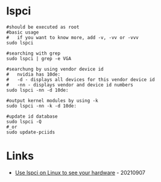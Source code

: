 # lspci

```
#should be executed as root
#basic usage
#   if you want to know more, add -v, -vv or -vvv
sudo lspci

#searching with grep
sudo lspci | grep -e VGA

#searchung by using vendor device id
#   nvidia has 10de:
#   -d - displays all devices for this vendor device id
#   -nn - displays vendor and device id numbers
sudo lspci -nn -d 10de:

#output kernel modules by using -k
sudo lspci -nn -k -d 10de:

#update id database
sudo lspci -Q
#_or
sudo update-pciids
```

# Links

* [Use lspci on Linux to see your hardware](https://opensource.com/article/21/9/lspci-linux-hardware) - 20210907
